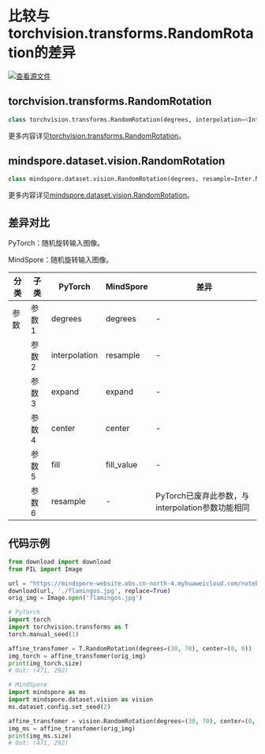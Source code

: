 # 比较与torchvision.transforms.RandomRotation的差异

[![查看源文件](https://mindspore-website.obs.cn-north-4.myhuaweicloud.com/website-images/r2.3.0/resource/_static/logo_source.svg)](https://gitee.com/mindspore/docs/blob/r2.3.0/docs/mindspore/source_zh_cn/note/api_mapping/pytorch_diff/RandomRotation.md)

## torchvision.transforms.RandomRotation

```python
class torchvision.transforms.RandomRotation(degrees, interpolation=<InterpolationMode.NEAREST: 'nearest'>, expand=False, center=None, fill=0, resample=None)
```

更多内容详见[torchvision.transforms.RandomRotation](https://pytorch.org/vision/0.9/transforms.html#torchvision.transforms.RandomRotation)。

## mindspore.dataset.vision.RandomRotation

```python
class mindspore.dataset.vision.RandomRotation(degrees, resample=Inter.NEAREST, expand=False, center=None, fill_value=0)
```

更多内容详见[mindspore.dataset.vision.RandomRotation](https://mindspore.cn/docs/zh-CN/r2.3.0/api_python/dataset_vision/mindspore.dataset.vision.RandomRotation.html)。

## 差异对比

PyTorch：随机旋转输入图像。

MindSpore：随机旋转输入图像。

| 分类 | 子类 |PyTorch | MindSpore | 差异 |
| --- | ---   | ---   | ---        |---  |
|参数 | 参数1 | degrees  | degrees  | - |
|     | 参数2 | interpolation    | resample  |- |
|     | 参数3 | expand    | expand   |- |
|     | 参数4 | center   | center   | - |
|     | 参数5 | fill   | fill_value  | - |
|     | 参数6 | resample   | - | PyTorch已废弃此参数，与interpolation参数功能相同 |

## 代码示例

```python
from download import download
from PIL import Image

url = "https://mindspore-website.obs.cn-north-4.myhuaweicloud.com/notebook/datasets/flamingos.jpg"
download(url, './flamingos.jpg', replace=True)
orig_img = Image.open('flamingos.jpg')

# PyTorch
import torch
import torchvision.transforms as T
torch.manual_seed(1)

affine_transfomer = T.RandomRotation(degrees=(30, 70), center=(0, 0))
img_torch = affine_transfomer(orig_img)
print(img_torch.size)
# Out: (471, 292)

# MindSpore
import mindspore as ms
import mindspore.dataset.vision as vision
ms.dataset.config.set_seed(2)

affine_transfomer = vision.RandomRotation(degrees=(30, 70), center=(0, 0))
img_ms = affine_transfomer(orig_img)
print(img_ms.size)
# Out: (471, 292)
```
